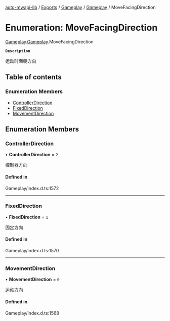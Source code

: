 [auto-mwapi-lib](../README.md) / [Exports](../modules.md) / [Gameplay](../modules/Gameplay.md) / [Gameplay](../modules/Gameplay.Gameplay.md) / MoveFacingDirection

# Enumeration: MoveFacingDirection

[Gameplay](../modules/Gameplay.md).[Gameplay](../modules/Gameplay.Gameplay.md).MoveFacingDirection

**`Description`**

运动时面朝方向

## Table of contents

### Enumeration Members

- [ControllerDirection](Gameplay.Gameplay.MoveFacingDirection.md#controllerdirection)
- [FixedDirection](Gameplay.Gameplay.MoveFacingDirection.md#fixeddirection)
- [MovementDirection](Gameplay.Gameplay.MoveFacingDirection.md#movementdirection)

## Enumeration Members

### ControllerDirection

• **ControllerDirection** = ``2``

控制器方向

#### Defined in

Gameplay/index.d.ts:1572

___

### FixedDirection

• **FixedDirection** = ``1``

固定方向

#### Defined in

Gameplay/index.d.ts:1570

___

### MovementDirection

• **MovementDirection** = ``0``

运动方向

#### Defined in

Gameplay/index.d.ts:1568
